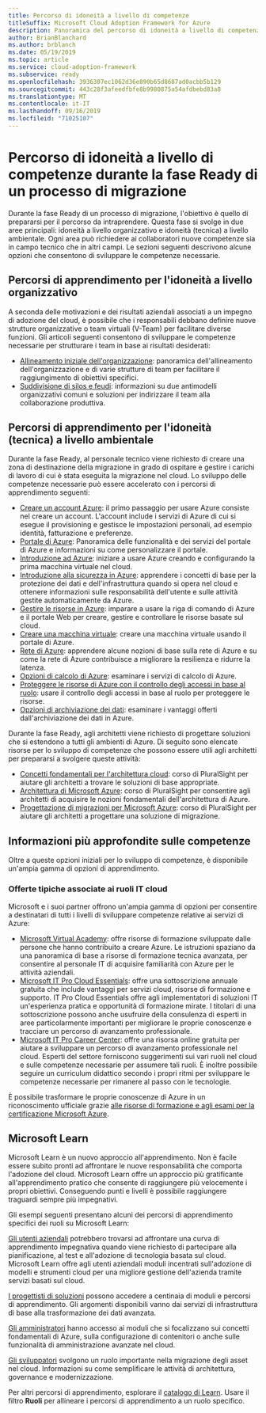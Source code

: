 ```yaml
---
title: Percorso di idoneità a livello di competenze
titleSuffix: Microsoft Cloud Adoption Framework for Azure
description: Panoramica del percorso di idoneità a livello di competenze
author: BrianBlanchard
ms.author: brblanch
ms.date: 05/19/2019
ms.topic: article
ms.service: cloud-adoption-framework
ms.subservice: ready
ms.openlocfilehash: 3936307ec1062d36e890b65d8687ad0acbb5b129
ms.sourcegitcommit: 443c28f3afeedfbfe8b9980875a54afdbebd83a8
ms.translationtype: MT
ms.contentlocale: it-IT
ms.lasthandoff: 09/16/2019
ms.locfileid: "71025107"
---
```

# <a name="skills-readiness-path-during-the-ready-phase-of-a-migration-journey"></a>Percorso di idoneità a livello di competenze durante la fase Ready di un processo di migrazione

Durante la fase Ready di un processo di migrazione, l'obiettivo è quello di prepararsi per il percorso da intraprendere. Questa fase si svolge in due aree principali: idoneità a livello organizzativo e idoneità (tecnica) a livello ambientale. Ogni area può richiedere ai collaboratori nuove competenze sia in campo tecnico che in altri campi. Le sezioni seguenti descrivono alcune opzioni che consentono di sviluppare le competenze necessarie.

## <a name="organizational-readiness-learning-paths"></a>Percorsi di apprendimento per l'idoneità a livello organizzativo

A seconda delle motivazioni e dei risultati aziendali associati a un impegno di adozione del cloud, è possibile che i responsabili debbano definire nuove strutture organizzative o team virtuali (V-Team) per facilitare diverse funzioni. Gli articoli seguenti consentono di sviluppare le competenze necessarie per strutturare i team in base ai risultati desiderati:

- [Allineamento iniziale dell'organizzazione](./index.md): panoramica dell'allineamento dell'organizzazione e di varie strutture di team per facilitare il raggiungimento di obiettivi specifici.
- [Suddivisione di silos e feudi](../organize/fiefdoms-silos.md): informazioni su due antimodelli organizzativi comuni e soluzioni per indirizzare il team alla collaborazione produttiva.

## <a name="environmental-technical-readiness-learning-paths"></a>Percorsi di apprendimento per l'idoneità (tecnica) a livello ambientale

Durante la fase Ready, al personale tecnico viene richiesto di creare una zona di destinazione della migrazione in grado di ospitare e gestire i carichi di lavoro di cui è stata eseguita la migrazione nel cloud. Lo sviluppo delle competenze necessarie può essere accelerato con i percorsi di apprendimento seguenti:

- [Creare un account Azure](/learn/modules/create-an-azure-account): il primo passaggio per usare Azure consiste nel creare un account. L'account include i servizi di Azure di cui si esegue il provisioning e gestisce le impostazioni personali, ad esempio identità, fatturazione e preferenze.
- [Portale di Azure](/learn/modules/tour-azure-portal): Panoramica delle funzionalità e dei servizi del portale di Azure e informazioni su come personalizzare il portale.
- [Introduzione ad Azure](/learn/modules/welcome-to-azure): iniziare a usare Azure creando e configurando la prima macchina virtuale nel cloud.
- [Introduzione alla sicurezza in Azure](/learn/modules/intro-to-security-in-azure): apprendere i concetti di base per la protezione dei dati e dell'infrastruttura quando si opera nel cloud e ottenere informazioni sulle responsabilità dell'utente e sulle attività gestite automaticamente da Azure.
- [Gestire le risorse in Azure](/learn/paths/manage-resources-in-azure): imparare a usare la riga di comando di Azure e il portale Web per creare, gestire e controllare le risorse basate sul cloud.
- [Creare una macchina virtuale](/learn/modules/create-windows-virtual-machine-in-azure): creare una macchina virtuale usando il portale di Azure.
- [Rete di Azure](/learn/modules/intro-to-azure-networking): apprendere alcune nozioni di base sulla rete di Azure e su come la rete di Azure contribuisce a migliorare la resilienza e ridurre la latenza.
- [Opzioni di calcolo di Azure](/learn/modules/intro-to-azure-compute): esaminare i servizi di calcolo di Azure.
- [Proteggere le risorse di Azure con il controllo degli accessi in base al ruolo](/learn/modules/secure-azure-resources-with-rbac): usare il controllo degli accessi in base al ruolo per proteggere le risorse.
- [Opzioni di archiviazione dei dati](/learn/modules/intro-to-data-in-azure/index): esaminare i vantaggi offerti dall'archiviazione dei dati in Azure.

Durante la fase Ready, agli architetti viene richiesto di progettare soluzioni che si estendono a tutti gli ambienti di Azure. Di seguito sono elencate risorse per lo sviluppo di competenze che possono essere utili agli architetti per prepararsi a svolgere queste attività:

- [Concetti fondamentali per l'architettura cloud](https://app.pluralsight.com/library/courses/cloud-architecture-foundations): corso di PluralSight per aiutare gli architetti a trovare le soluzioni di base appropriate.
- [Architettura di Microsoft Azure](https://app.pluralsight.com/library/courses/cloud-architecture-foundations): corso di PluralSight per consentire agli architetti di acquisire le nozioni fondamentali dell'architettura di Azure.
- [Progettazione di migrazioni per Microsoft Azure](https://app.pluralsight.com/library/courses/cloud-architecture-foundations): corso di PluralSight per aiutare gli architetti a progettare una soluzione di migrazione.

## <a name="deeper-skills-exploration"></a>Informazioni più approfondite sulle competenze

Oltre a queste opzioni iniziali per lo sviluppo di competenze, è disponibile un'ampia gamma di opzioni di apprendimento.

### <a name="typical-mappings-of-cloud-it-roles"></a>Offerte tipiche associate ai ruoli IT cloud

Microsoft e i suoi partner offrono un'ampia gamma di opzioni per consentire a destinatari di tutti i livelli di sviluppare competenze relative ai servizi di Azure:

- [Microsoft Virtual Academy](https://mva.microsoft.com/product-training/microsoft-azure): offre risorse di formazione sviluppate dalle persone che hanno contribuito a creare Azure. Le istruzioni spaziano da una panoramica di base a risorse di formazione tecnica avanzata, per consentire al personale IT di acquisire familiarità con Azure per le attività aziendali.
- [Microsoft IT Pro Cloud Essentials](https://www.microsoft.com/azureessentials): offre una sottoscrizione annuale gratuita che include vantaggi per servizi cloud, risorse di formazione e supporto. IT Pro Cloud Essentials offre agli implementatori di soluzioni IT un'esperienza pratica e opportunità di formazione mirate. I titolari di una sottoscrizione possono anche usufruire della consulenza di esperti in aree particolarmente importanti per migliorare le proprie conoscenze e tracciare un percorso di avanzamento professionale.
- [Microsoft IT Pro Career Center](https://www.microsoft.com/itpro): offre una risorsa online gratuita per aiutare a sviluppare un percorso di avanzamento professionale nel cloud. Esperti del settore forniscono suggerimenti sui vari ruoli nel cloud e sulle competenze necessarie per assumere tali ruoli. È inoltre possibile seguire un curriculum didattico secondo i propri ritmi per sviluppare le competenze necessarie per rimanere al passo con le tecnologie.

È possibile trasformare le proprie conoscenze di Azure in un riconoscimento ufficiale grazie [alle risorse di formazione e agli esami per la certificazione Microsoft Azure](https://www.microsoft.com/learning/azure-certification.aspx).

## <a name="microsoft-learn"></a>Microsoft Learn

Microsoft Learn è un nuovo approccio all'apprendimento. Non è facile essere subito pronti ad affrontare le nuove responsabilità che comporta l'adozione del cloud. Microsoft Learn offre un approccio più gratificante all'apprendimento pratico che consente di raggiungere più velocemente i propri obiettivi. Conseguendo punti e livelli è possibile raggiungere traguardi sempre più impegnativi.

Gli esempi seguenti presentano alcuni dei percorsi di apprendimento specifici dei ruoli su Microsoft Learn:

[Gli utenti aziendali](/learn/browse/?roles=business-user) potrebbero trovarsi ad affrontare una curva di apprendimento impegnativa quando viene richiesto di partecipare alla pianificazione, al test e all'adozione di tecnologia basata sul cloud. Microsoft Learn offre agli utenti aziendali moduli incentrati sull'adozione di modelli e strumenti cloud per una migliore gestione dell'azienda tramite servizi basati sul cloud.

[I progettisti di soluzioni](/learn/browse/?roles=solution-architect) possono accedere a centinaia di moduli e percorsi di apprendimento. Gli argomenti disponibili vanno dai servizi di infrastruttura di base alla trasformazione dei dati avanzata.

[Gli amministratori](/learn/browse/?roles=administrator) hanno accesso ai moduli che si focalizzano sui concetti fondamentali di Azure, sulla configurazione di contenitori o anche sulle funzionalità di amministrazione avanzate nel cloud.

[Gli sviluppatori](/learn/browse/?roles=developer&term=infrastructure) svolgono un ruolo importante nella migrazione degli asset nel cloud. Informazioni su come semplificare le attività di architettura, governance e modernizzazione.

Per altri percorsi di apprendimento, esplorare il [catalogo di Learn](/learn/browse). Usare il filtro **Ruoli** per allineare i percorsi di apprendimento a un ruolo specifico.
